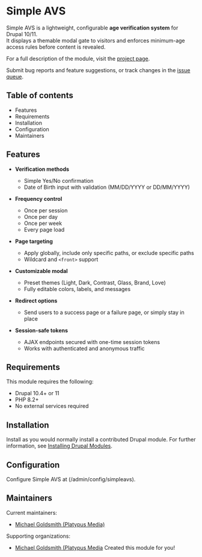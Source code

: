 # Simple AVS

Simple AVS is a lightweight, configurable **age verification system** for Drupal 10/11.  
It displays a themable modal gate to visitors and enforces minimum-age access rules before content is revealed.

For a full description of the module, visit the
[project page](https://www.drupal.org/project/simpleavs).

Submit bug reports and feature suggestions, or track changes in the
[issue queue](https://www.drupal.org/project/issues/search/simplsavs).

## Table of contents

- Features
- Requirements
- Installation
- Configuration
- Maintainers

## Features

- **Verification methods**
  - Simple Yes/No confirmation
  - Date of Birth input with validation (MM/DD/YYYY or DD/MM/YYYY)

- **Frequency control**
  - Once per session  
  - Once per day  
  - Once per week  
  - Every page load  

- **Page targeting**
  - Apply globally, include only specific paths, or exclude specific paths  
  - Wildcard and `<front>` support  

- **Customizable modal**
  - Preset themes (Light, Dark, Contrast, Glass, Brand, Love)  
  - Fully editable colors, labels, and messages  

- **Redirect options**
  - Send users to a success page or a failure page, or simply stay in place  

- **Session-safe tokens**
  - AJAX endpoints secured with one-time session tokens  
  - Works with authenticated and anonymous traffic  

## Requirements

This module requires the following:

- Drupal 10.4+ or 11
- PHP 8.2+
- No external services required

## Installation

Install as you would normally install a contributed Drupal module. For further
information, see
[Installing Drupal Modules](https://www.drupal.org/docs/extending-drupal/installing-drupal-modules).

## Configuration

Configure Simple AVS at (/admin/config/simpleavs).

## Maintainers

Current maintainers:

- [Michael Goldsmith (Platypus Media)](https://www.drupal.org/u/platypus-media)

Supporting organizations:

- [Michael Goldsmith (Platypus Media](https://www.drupal.org/u/platypus-media) Created this module for you!
